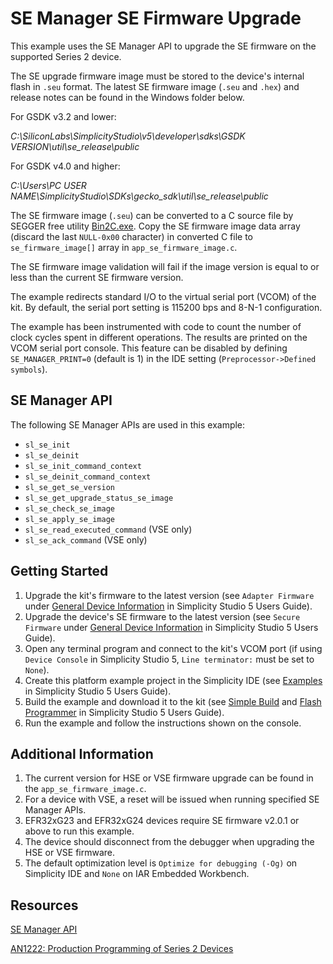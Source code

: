 # SE Manager SE Firmware Upgrade

This example uses the SE Manager API to upgrade the SE firmware on the supported Series 2 device.

The SE upgrade firmware image must be stored to the device's internal flash in `.seu` format. The latest SE firmware image (`.seu` and `.hex`) and release notes can be found in the Windows folder below.

For GSDK v3.2 and lower:<br>

_C:\SiliconLabs\SimplicityStudio\v5\developer\sdks\GSDK VERSION\util\se_release\public_

For GSDK v4.0 and higher:<br>

_C:\Users\PC USER NAME\SimplicityStudio\SDKs\gecko_sdk\util\se_release\public_

The SE firmware image (`.seu`) can be converted to a C source file by SEGGER free utility [Bin2C.exe](https://www.segger.com/free-utilities/bin2c/). Copy the SE firmware image data array (discard the last `NULL-0x00` character) in converted C file to `se_firmware_image[]` array in `app_se_firmware_image.c`.

The SE firmware image validation will fail if the image version is equal to or less than the current SE firmware version.

The example redirects standard I/O to the virtual serial port (VCOM) of the kit. By default, the serial port setting is 115200 bps and 8-N-1 configuration.

The example has been instrumented with code to count the number of clock cycles spent in different operations. The results are printed on the VCOM serial port console. This feature can be disabled by defining `SE_MANAGER_PRINT=0` (default is 1) in the IDE setting (`Preprocessor->Defined symbols`).

## SE Manager API

The following SE Manager APIs are used in this example:

* `sl_se_init`
* `sl_se_deinit`
* `sl_se_init_command_context`
* `sl_se_deinit_command_context`
* `sl_se_get_se_version`
* `sl_se_get_upgrade_status_se_image`
* `sl_se_check_se_image`
* `sl_se_apply_se_image`
* `sl_se_read_executed_command` (VSE only)
* `sl_se_ack_command` (VSE only)

## Getting Started

1. Upgrade the kit's firmware to the latest version (see `Adapter Firmware` under [General Device Information](https://docs.silabs.com/simplicity-studio-5-users-guide/latest/ss-5-users-guide-about-the-launcher/welcome-and-device-tabs#general-device-information) in Simplicity Studio 5 Users Guide).
2. Upgrade the device's SE firmware to the latest version (see `Secure Firmware` under [General Device Information](https://docs.silabs.com/simplicity-studio-5-users-guide/latest/ss-5-users-guide-about-the-launcher/welcome-and-device-tabs#general-device-information) in Simplicity Studio 5 Users Guide).
3. Open any terminal program and connect to the kit's VCOM port (if using `Device Console` in Simplicity Studio 5, `Line terminator:` must be set to `None`).
4. Create this platform example project in the Simplicity IDE (see [Examples](https://docs.silabs.com/simplicity-studio-5-users-guide/latest/ss-5-users-guide-getting-started/start-a-project#examples) in Simplicity Studio 5 Users Guide).
5. Build the example and download it to the kit (see [Simple Build](https://docs.silabs.com/simplicity-studio-5-users-guide/latest/ss-5-users-guide-building-and-flashing/building#simple-build) and [Flash Programmer](https://docs.silabs.com/simplicity-studio-5-users-guide/latest/ss-5-users-guide-building-and-flashing/flashing#flash-programmer) in Simplicity Studio 5 Users Guide).
6. Run the example and follow the instructions shown on the console.

## Additional Information

1. The current version for HSE or VSE firmware upgrade can be found in the `app_se_firmware_image.c`.
2. For a device with VSE, a reset will be issued when running specified SE Manager APIs.
3. EFR32xG23 and EFR32xG24 devices require SE firmware v2.0.1 or above to run this example.
4. The device should disconnect from the debugger when upgrading the HSE or VSE firmware.
5. The default optimization level is `Optimize for debugging (-Og)` on Simplicity IDE and `None` on IAR Embedded Workbench.

## Resources

[SE Manager API](https://docs.silabs.com/gecko-platform/latest/service/api/group-sl-se-manager)

[AN1222: Production Programming of Series 2 Devices](https://www.silabs.com/documents/public/application-notes/an1222-efr32xg2x-production-programming.pdf)
